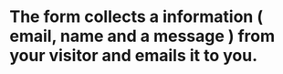 # The form collects a information ( email, name and a message ) from your visitor and emails it to you.
